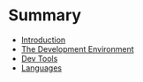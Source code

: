 # Summary

* [Introduction](README.md)
* [The Development Environment](the_development_environment.md)
* [Dev Tools](dev_tools.md)
* [Languages](languages.md)

